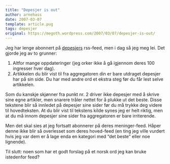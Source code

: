 ```yaml
---
title: "Depesjer is out"
author: arnehass
date: 2007-03-07
template: article.pug
tags: depesjer
original: https://megoth.wordpress.com/2007/03/07/depesjer-is-out/
---
```


<p>Jeg har lenge abonnert på <a href="http://depesjer.no/">depesjers</a> rss-feed, men i dag så jeg meg lei. Det gjorde jeg av to grunner:</p>
<ol>
<li> Altfor mange oppdateringer (jeg orker ikke å gå igjennom deres 100 ingresser hver dag).</li>
<li>Artikkelen du blir vist til fra aggregatoren din er bare utdraget depesjer har på sin side. Du har med andre ord et ekstra steg før du får lest selve artikkelen.</li>
</ol>
<p>Som du kanskje skjønner fra punkt nr. 2 driver ikke depesjer med å skrive sine egne artikler, men snarere tråler nettet for å plukke ut det beste. Disse tekstene blir så innledet på depesjer sine sider før du må trykke deg videre til hovedteksten. At du blir vist til tekstens kilde synes jeg er helt riktig, men at du må innom depesjer sine sider fra aggregatoren er bare irriterende.</p>
<p>Men det skal sies at jeg fortsatt abonnerer på deres meninger-feed. Håper denne ikke blir så overlesset som deres hoved-feed (en ting jeg ville vurdert hvis jeg var dem er å lage enda en kategori med “det beste” eller noe lignende).</p>
<p>Til slutt: noen som har et godt forslag på et norsk ord jeg kan bruke istedenfor feed?</p>
